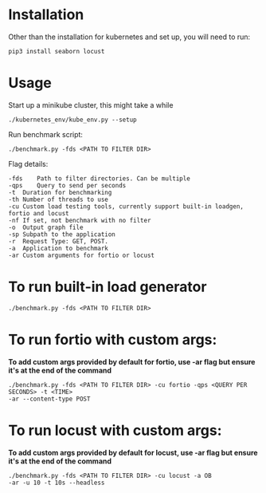 # Installation
Other than the installation for kubernetes and set up, you will need to run:

```
pip3 install seaborn locust
```

# Usage
Start up a minikube cluster, this might take a while

`./kubernetes_env/kube_env.py --setup`

Run benchmark script:

`./benchmark.py -fds <PATH TO FILTER DIR>`

Flag details:


```
-fds	Path to filter directories. Can be multiple
-qps	Query to send per seconds
-t	Duration for benchmarking
-th	Number of threads to use	
-cu	Custom load testing tools, currently support built-in loadgen, fortio and locust
-nf	If set, not benchmark with no filter
-o	Output graph file
-sp	Subpath to the application
-r	Request Type: GET, POST.
-a  Application to benchmark
-ar Custom arguments for fortio or locust
```

# To run built-in load generator
```
./benchmark.py -fds <PATH TO FILTER DIR>
```

# To run fortio with custom args:

**To add custom args provided by default for fortio, use -ar flag but ensure
it's at the end of the command**
```
./benchmark.py -fds <PATH TO FILTER DIR> -cu fortio -qps <QUERY PER SECONDS> -t <TIME>
-ar --content-type POST
```

# To run locust with custom args:

**To add custom args provided by default for locust, use -ar flag but ensure
it's at the end of the command**
```
./benchmark.py -fds <PATH TO FILTER DIR> -cu locust -a OB
-ar -u 10 -t 10s --headless
```



